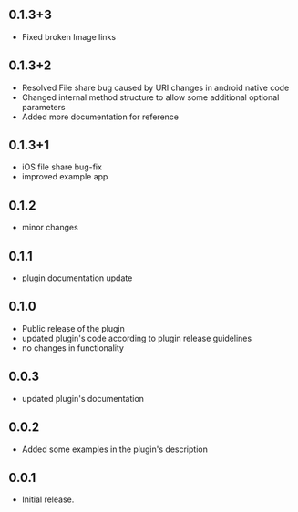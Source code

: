 ## 0.1.3+3
* Fixed broken Image links

## 0.1.3+2
* Resolved File share bug caused by URI changes in android native code
* Changed internal method structure to allow some additional optional parameters
* Added more documentation for reference

## 0.1.3+1
* iOS file share bug-fix
* improved example app

## 0.1.2
* minor changes

## 0.1.1
* plugin documentation update

## 0.1.0
* Public release of the plugin
* updated plugin's code according to plugin release guidelines
* no changes in functionality

## 0.0.3
* updated plugin's documentation

## 0.0.2
* Added some examples in the plugin's description

## 0.0.1
* Initial release.